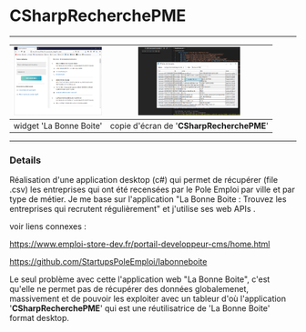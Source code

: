 # CSharpRecherchePME
---


<img src="https://github.com/HERMANN3712/CSharpRecherchePME/blob/master/media/widget%20labonneboite.png?raw=true" alt="screenshot" height="120"/> | <img src="https://github.com/HERMANN3712/CSharpRecherchePME/blob/master/media/copie%20ecran.png?raw=true" alt="screenshot" height="120"/>
:-------------------------:|:-------------------------:
widget 'La Bonne Boite'| copie d'écran de '**CSharpRecherchePME**'
---

### Details
Réalisation d'une application desktop (c#) qui permet de récupérer (file .csv) les entreprises qui ont été recensées par le Pole Emploi
par ville et par type de métier.
Je me base sur l'application "La Bonne Boite : Trouvez les entreprises qui recrutent régulièrement" et j'utilise ses web APIs .

voir liens connexes : 

https://www.emploi-store-dev.fr/portail-developpeur-cms/home.html

https://github.com/StartupsPoleEmploi/labonneboite

Le seul problème avec cette l'application web "La Bonne Boite", c'est qu'elle ne permet pas de récupérer des données globalemenet, massivement et de pouvoir les exploiter avec un tableur d'où l'application '**CSharpRecherchePME**' qui est une réutilisatrice de 'La Bonne Boite' format desktop.

